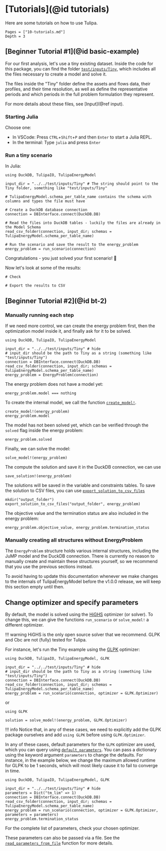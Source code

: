 # [Tutorials](@id tutorials)

Here are some tutorials on how to use Tulipa.

```@contents
Pages = ["10-tutorials.md"]
Depth = 3
```

## [Beginner Tutorial #1](@id basic-example)

For our first analysis, let's use a tiny existing dataset.
Inside the code for this package, you can find the folder [`test/inputs/Tiny`](https://github.com/TulipaEnergy/TulipaEnergyModel.jl/tree/main/test/inputs/Tiny), which includes all the files necessary to create a model and solve it.

The files inside the "Tiny" folder define the assets and flows data, their profiles, and their time resolution, as well as define the representative periods and which periods in the full problem formulation they represent.

For more details about these files, see [Input](@ref input).

### Starting Julia

Choose one:

- In VSCode: Press `CTRL`+`Shift`+`P` and then `Enter` to start a Julia REPL.
- In the terminal: Type `julia` and press `Enter`

### Run a tiny scenario

In Julia:

```@example bt-1
using DuckDB, TulipaIO, TulipaEnergyModel

input_dir = "../../test/inputs/Tiny" # The string should point to the Tiny folder, something like "test/inputs/Tiny"

# TulipaEnergyModel.schema_per_table_name contains the schema with columns and types the file must have

# Create a DuckDB database connection
connection = DBInterface.connect(DuckDB.DB)

# Read the files into DuckDB tables - luckily the files are already in the Model Schema
read_csv_folder(connection, input_dir; schemas = TulipaEnergyModel.schema_per_table_name)

# Run the scenario and save the result to the energy_problem
energy_problem = run_scenario(connection)
```

Congratulations - you just solved your first scenario! 🌷

Now let's look at some of the results:

```@example bt-1
# Check

# Export the results to CSV

```

## [Beginner Tutorial #2](@id bt-2)

### Manually running each step

If we need more control, we can create the energy problem first, then the optimization model inside it, and finally ask for it to be solved.

```@example manual-energy-problem
using DuckDB, TulipaIO, TulipaEnergyModel

input_dir = "../../test/inputs/Tiny" # hide
# input_dir should be the path to Tiny as a string (something like "test/inputs/Tiny")
connection = DBInterface.connect(DuckDB.DB)
read_csv_folder(connection, input_dir; schemas = TulipaEnergyModel.schema_per_table_name)
energy_problem = EnergyProblem(connection)
```

The energy problem does not have a model yet:

```@example manual-energy-problem
energy_problem.model === nothing
```

To create the internal model, we call the function [`create_model!`](@ref).

```@example manual-energy-problem
create_model!(energy_problem)
energy_problem.model
```

The model has not been solved yet, which can be verified through the `solved` flag inside the energy problem:

```@example manual-energy-problem
energy_problem.solved
```

Finally, we can solve the model:

```@example manual-energy-problem
solve_model!(energy_problem)
```

The compute the solution and save it in the DuckDB connection, we can use

```@example manual-energy-problem
save_solution!(energy_problem)
```

The solutions will be saved in the variable and constraints tables.
To save the solution to CSV files, you can use [`export_solution_to_csv_files`](@ref)

```@example manual-energy-problem
mkdir("output_folder")
export_solution_to_csv_files("output_folder", energy_problem)
```

The objective value and the termination status are also included in the energy problem:

```@example manual-energy-problem
energy_problem.objective_value, energy_problem.termination_status
```

### Manually creating all structures without EnergyProblem

The `EnergyProblem` structure holds various internal structures, including the JuMP model and the DuckDB connection.
There is currently no reason to manually create and maintain these structures yourself, so we recommend that you use the previous sections instead.

To avoid having to update this documentation whenever we make changes to the internals of TulipaEnergyModel before the v1.0.0 release, we will keep this section empty until then.

## Change optimizer and specify parameters

By default, the model is solved using the [HiGHS](https://github.com/jump-dev/HiGHS.jl) optimizer (or solver).
To change this, we can give the functions `run_scenario` or `solve_model!` a
different optimizer.

!!! warning
HiGHS is the only open source solver that we recommend. GLPK and Cbc are not (fully) tested for Tulipa.

For instance, let's run the Tiny example using the [GLPK](https://github.com/jump-dev/GLPK.jl) optimizer:

```@example
using DuckDB, TulipaIO, TulipaEnergyModel, GLPK

input_dir = "../../test/inputs/Tiny" # hide
# input_dir should be the path to Tiny as a string (something like "test/inputs/Tiny")
connection = DBInterface.connect(DuckDB.DB)
read_csv_folder(connection, input_dir; schemas = TulipaEnergyModel.schema_per_table_name)
energy_problem = run_scenario(connection, optimizer = GLPK.Optimizer)
```

or

```@example manual-energy-problem
using GLPK

solution = solve_model!(energy_problem, GLPK.Optimizer)
```

!!! info
Notice that, in any of these cases, we need to explicitly add the GLPK package ourselves and add `using GLPK` before using `GLPK.Optimizer`.

In any of these cases, default parameters for the `GLPK` optimizer are used,
which you can query using [`default_parameters`](@ref).
You can pass a dictionary using the keyword argument `parameters` to change the defaults.
For instance, in the example below, we change the maximum allowed runtime for
GLPK to be 1 seconds, which will most likely cause it to fail to converge in time.

```@example
using DuckDB, TulipaIO, TulipaEnergyModel, GLPK

input_dir = "../../test/inputs/Tiny" # hide
parameters = Dict("tm_lim" => 1)
connection = DBInterface.connect(DuckDB.DB)
read_csv_folder(connection, input_dir; schemas = TulipaEnergyModel.schema_per_table_name)
energy_problem = run_scenario(connection, optimizer = GLPK.Optimizer, parameters = parameters)
energy_problem.termination_status
```

For the complete list of parameters, check your chosen optimizer.

These parameters can also be passed via a file. See the
[`read_parameters_from_file`](@ref) function for more details.
